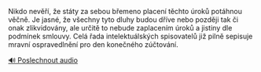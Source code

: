 
Nikdo nevěří, že státy za sebou břemeno placení těchto úroků potáhnou věčně. Je jasné, že všechny tyto dluhy budou dříve nebo později tak či onak zlikvidovány, ale určitě to nebude zaplacením úroků a jistiny dle podmínek smlouvy. Celá řada intelektuálských spisovatelů již pilně sepisuje mravní ospravedlnění pro den konečného zúčtování.

[🔊 Poslechnout audio](/data/7-paragraphs/audio/chapter_44/para_008-Nikdo-nev-e-stty-za-sebou-bemeno-placen-t.mp3)
